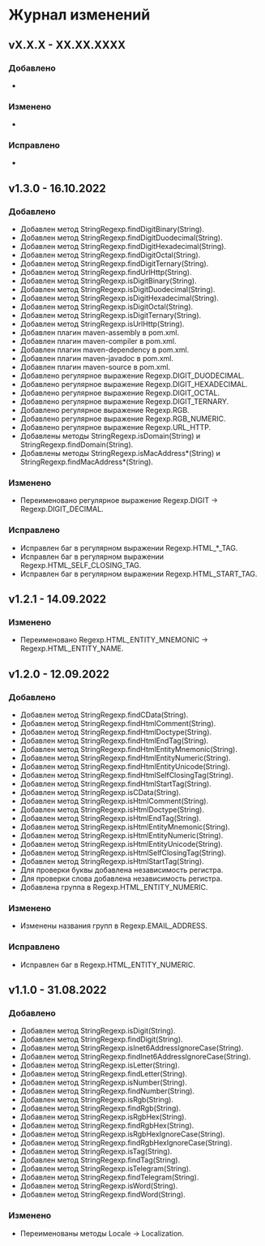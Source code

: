 # Журнал изменений

## vX.X.X - XX.XX.XXXX

### Добавлено
*

### Изменено
*

### Исправлено
*

## v1.3.0 - 16.10.2022

### Добавлено
* Добавлен метод StringRegexp.findDigitBinary(String).
* Добавлен метод StringRegexp.findDigitDuodecimal(String).
* Добавлен метод StringRegexp.findDigitHexadecimal(String).
* Добавлен метод StringRegexp.findDigitOctal(String).
* Добавлен метод StringRegexp.findDigitTernary(String).
* Добавлен метод StringRegexp.findUrlHttp(String).
* Добавлен метод StringRegexp.isDigitBinary(String).
* Добавлен метод StringRegexp.isDigitDuodecimal(String).
* Добавлен метод StringRegexp.isDigitHexadecimal(String).
* Добавлен метод StringRegexp.isDigitOctal(String).
* Добавлен метод StringRegexp.isDigitTernary(String).
* Добавлен метод StringRegexp.isUrlHttp(String).
* Добавлен плагин maven-assembly в pom.xml.
* Добавлен плагин maven-compiler в pom.xml.
* Добавлен плагин maven-dependency в pom.xml.
* Добавлен плагин maven-javadoc в pom.xml.
* Добавлен плагин maven-source в pom.xml.
* Добавлено регулярное выражение Regexp.DIGIT_DUODECIMAL.
* Добавлено регулярное выражение Regexp.DIGIT_HEXADECIMAL.
* Добавлено регулярное выражение Regexp.DIGIT_OCTAL.
* Добавлено регулярное выражение Regexp.DIGIT_TERNARY.
* Добавлено регулярное выражение Regexp.RGB.
* Добавлено регулярное выражение Regexp.RGB_NUMERIC.
* Добавлено регулярное выражение Regexp.URL_HTTP.
* Добавлены методы StringRegexp.isDomain(String) и StringRegexp.findDomain(String).
* Добавлены методы StringRegexp.isMacAddress*(String) и StringRegexp.findMacAddress*(String).

### Изменено
* Переименовано регулярное выражение Regexp.DIGIT -> Regexp.DIGIT_DECIMAL.

### Исправлено
* Исправлен баг в регулярном выражении Regexp.HTML_*_TAG.
* Исправлен баг в регулярном выражении Regexp.HTML_SELF_CLOSING_TAG.
* Исправлен баг в регулярном выражении Regexp.HTML_START_TAG.

## v1.2.1 - 14.09.2022

### Изменено
* Переименовано Regexp.HTML_ENTITY_MNEMONIC -> Regexp.HTML_ENTITY_NAME.

## v1.2.0 - 12.09.2022

### Добавлено
* Добавлен метод StringRegexp.findCData(String).
* Добавлен метод StringRegexp.findHtmlComment(String).
* Добавлен метод StringRegexp.findHtmlDoctype(String).
* Добавлен метод StringRegexp.findHtmlEndTag(String).
* Добавлен метод StringRegexp.findHtmlEntityMnemonic(String).
* Добавлен метод StringRegexp.findHtmlEntityNumeric(String).
* Добавлен метод StringRegexp.findHtmlEntityUnicode(String).
* Добавлен метод StringRegexp.findHtmlSelfClosingTag(String).
* Добавлен метод StringRegexp.findHtmlStartTag(String).
* Добавлен метод StringRegexp.isCData(String).
* Добавлен метод StringRegexp.isHtmlComment(String).
* Добавлен метод StringRegexp.isHtmlDoctype(String).
* Добавлен метод StringRegexp.isHtmlEndTag(String).
* Добавлен метод StringRegexp.isHtmlEntityMnemonic(String).
* Добавлен метод StringRegexp.isHtmlEntityNumeric(String).
* Добавлен метод StringRegexp.isHtmlEntityUnicode(String).
* Добавлен метод StringRegexp.isHtmlSelfClosingTag(String).
* Добавлен метод StringRegexp.isHtmlStartTag(String).
* Для проверки буквы добавлена независимость регистра.
* Для проверки слова добавлена независимость регистра.
* Добавлена группа в Regexp.HTML_ENTITY_NUMERIC.

### Изменено
* Изменены названия групп в Regexp.EMAIL_ADDRESS.

### Исправлено
* Исправлен баг в Regexp.HTML_ENTITY_NUMERIC.

## v1.1.0 - 31.08.2022

### Добавлено
* Добавлен метод StringRegexp.isDigit(String).
* Добавлен метод StringRegexp.findDigit(String).
* Добавлен метод StringRegexp.isInet6AddressIgnoreCase(String).
* Добавлен метод StringRegexp.findInet6AddressIgnoreCase(String).
* Добавлен метод StringRegexp.isLetter(String).
* Добавлен метод StringRegexp.findLetter(String).
* Добавлен метод StringRegexp.isNumber(String).
* Добавлен метод StringRegexp.findNumber(String).
* Добавлен метод StringRegexp.isRgb(String).
* Добавлен метод StringRegexp.findRgb(String).
* Добавлен метод StringRegexp.isRgbHex(String).
* Добавлен метод StringRegexp.findRgbHex(String).
* Добавлен метод StringRegexp.isRgbHexIgnoreCase(String).
* Добавлен метод StringRegexp.findRgbHexIgnoreCase(String).
* Добавлен метод StringRegexp.isTag(String).
* Добавлен метод StringRegexp.findTag(String).
* Добавлен метод StringRegexp.isTelegram(String).
* Добавлен метод StringRegexp.findTelegram(String).
* Добавлен метод StringRegexp.isWord(String).
* Добавлен метод StringRegexp.findWord(String).

### Изменено
* Переименованы методы Locale -> Localization.

